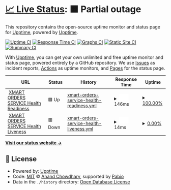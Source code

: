 # [📈 Live Status](https://demo.upptime.js.org): <!--live status--> **🟧 Partial outage**

This repository contains the open-source uptime monitor and status page for [Upptime](https://upptime.js.org), powered by [Upptime](https://github.com/upptime/upptime).

[![Uptime CI](https://github.com/Trade-EC/XMART-UPPTIME/workflows/Uptime%20CI/badge.svg)](https://github.com/Trade-EC/XMART-UPPTIME/actions?query=workflow%3A%22Uptime+CI%22)
[![Response Time CI](https://github.com/Trade-EC/XMART-UPPTIME/workflows/Response%20Time%20CI/badge.svg)](https://github.com/Trade-EC/XMART-UPPTIME/actions?query=workflow%3A%22Response+Time+CI%22)
[![Graphs CI](https://github.com/Trade-EC/XMART-UPPTIME/workflows/Graphs%20CI/badge.svg)](https://github.com/Trade-EC/XMART-UPPTIME/actions?query=workflow%3A%22Graphs+CI%22)
[![Static Site CI](https://github.com/Trade-EC/XMART-UPPTIME/workflows/Static%20Site%20CI/badge.svg)](https://github.com/Trade-EC/XMART-UPPTIME/actions?query=workflow%3A%22Static+Site+CI%22)
[![Summary CI](https://github.com/Trade-EC/XMART-UPPTIME/workflows/Summary%20CI/badge.svg)](https://github.com/Trade-EC/XMART-UPPTIME/actions?query=workflow%3A%22Summary+CI%22)

With [Upptime](https://upptime.js.org), you can get your own unlimited and free uptime monitor and status page, powered entirely by a GitHub repository. We use [Issues](https://github.com/upptime/upptime/issues) as incident reports, [Actions](https://github.com/Trade-EC/XMART-UPPTIME/actions) as uptime monitors, and [Pages](https://demo.upptime.js.org) for the status page.

<!--start: status pages-->
<!-- This summary is generated by Upptime (https://github.com/upptime/upptime) -->
<!-- Do not edit this manually, your changes will be overwritten -->
<!-- prettier-ignore -->
| URL | Status | History | Response Time | Uptime |
| --- | ------ | ------- | ------------- | ------ |
| <img alt="" src="https://icons.duckduckgo.com/ip3/api.artisn.desarrollo-redbrand.com.ico" height="13"> [XMART ORDERS SERVICE Health Readiness](https://api.artisn.desarrollo-redbrand.com/actuator/health) | 🟩 Up | [xmart-orders-service-health-readiness.yml](https://github.com/Trade-EC/XMART-UPPTIME/commits/HEAD/history/xmart-orders-service-health-readiness.yml) | <details><summary><img alt="Response time graph" src="./graphs/xmart-orders-service-health-readiness/response-time-week.png" height="20"> 146ms</summary><br><a href="https://uptime.x-mart.io/history/xmart-orders-service-health-readiness"><img alt="Response time 146" src="https://img.shields.io/endpoint?url=https%3A%2F%2Fraw.githubusercontent.com%2FTrade-EC%2FXMART-UPPTIME%2FHEAD%2Fapi%2Fxmart-orders-service-health-readiness%2Fresponse-time.json"></a><br><a href="https://uptime.x-mart.io/history/xmart-orders-service-health-readiness"><img alt="24-hour response time 146" src="https://img.shields.io/endpoint?url=https%3A%2F%2Fraw.githubusercontent.com%2FTrade-EC%2FXMART-UPPTIME%2FHEAD%2Fapi%2Fxmart-orders-service-health-readiness%2Fresponse-time-day.json"></a><br><a href="https://uptime.x-mart.io/history/xmart-orders-service-health-readiness"><img alt="7-day response time 146" src="https://img.shields.io/endpoint?url=https%3A%2F%2Fraw.githubusercontent.com%2FTrade-EC%2FXMART-UPPTIME%2FHEAD%2Fapi%2Fxmart-orders-service-health-readiness%2Fresponse-time-week.json"></a><br><a href="https://uptime.x-mart.io/history/xmart-orders-service-health-readiness"><img alt="30-day response time 146" src="https://img.shields.io/endpoint?url=https%3A%2F%2Fraw.githubusercontent.com%2FTrade-EC%2FXMART-UPPTIME%2FHEAD%2Fapi%2Fxmart-orders-service-health-readiness%2Fresponse-time-month.json"></a><br><a href="https://uptime.x-mart.io/history/xmart-orders-service-health-readiness"><img alt="1-year response time 146" src="https://img.shields.io/endpoint?url=https%3A%2F%2Fraw.githubusercontent.com%2FTrade-EC%2FXMART-UPPTIME%2FHEAD%2Fapi%2Fxmart-orders-service-health-readiness%2Fresponse-time-year.json"></a></details> | <details><summary><a href="https://uptime.x-mart.io/history/xmart-orders-service-health-readiness">100.00%</a></summary><a href="https://uptime.x-mart.io/history/xmart-orders-service-health-readiness"><img alt="All-time uptime 100.00%" src="https://img.shields.io/endpoint?url=https%3A%2F%2Fraw.githubusercontent.com%2FTrade-EC%2FXMART-UPPTIME%2FHEAD%2Fapi%2Fxmart-orders-service-health-readiness%2Fuptime.json"></a><br><a href="https://uptime.x-mart.io/history/xmart-orders-service-health-readiness"><img alt="24-hour uptime 100.00%" src="https://img.shields.io/endpoint?url=https%3A%2F%2Fraw.githubusercontent.com%2FTrade-EC%2FXMART-UPPTIME%2FHEAD%2Fapi%2Fxmart-orders-service-health-readiness%2Fuptime-day.json"></a><br><a href="https://uptime.x-mart.io/history/xmart-orders-service-health-readiness"><img alt="7-day uptime 100.00%" src="https://img.shields.io/endpoint?url=https%3A%2F%2Fraw.githubusercontent.com%2FTrade-EC%2FXMART-UPPTIME%2FHEAD%2Fapi%2Fxmart-orders-service-health-readiness%2Fuptime-week.json"></a><br><a href="https://uptime.x-mart.io/history/xmart-orders-service-health-readiness"><img alt="30-day uptime 100.00%" src="https://img.shields.io/endpoint?url=https%3A%2F%2Fraw.githubusercontent.com%2FTrade-EC%2FXMART-UPPTIME%2FHEAD%2Fapi%2Fxmart-orders-service-health-readiness%2Fuptime-month.json"></a><br><a href="https://uptime.x-mart.io/history/xmart-orders-service-health-readiness"><img alt="1-year uptime 100.00%" src="https://img.shields.io/endpoint?url=https%3A%2F%2Fraw.githubusercontent.com%2FTrade-EC%2FXMART-UPPTIME%2FHEAD%2Fapi%2Fxmart-orders-service-health-readiness%2Fuptime-year.json"></a></details>
| <img alt="" src="https://icons.duckduckgo.com/ip3/api.artisn.desarrollo-redbrand.com.ico" height="13"> [XMART ORDERS SERVICE Health Liveness](https://api.artisn.desarrollo-redbrand.com/api/v4/private/orders/liveness) | 🟥 Down | [xmart-orders-service-health-liveness.yml](https://github.com/Trade-EC/XMART-UPPTIME/commits/HEAD/history/xmart-orders-service-health-liveness.yml) | <details><summary><img alt="Response time graph" src="./graphs/xmart-orders-service-health-liveness/response-time-week.png" height="20"> 14ms</summary><br><a href="https://uptime.x-mart.io/history/xmart-orders-service-health-liveness"><img alt="Response time 14" src="https://img.shields.io/endpoint?url=https%3A%2F%2Fraw.githubusercontent.com%2FTrade-EC%2FXMART-UPPTIME%2FHEAD%2Fapi%2Fxmart-orders-service-health-liveness%2Fresponse-time.json"></a><br><a href="https://uptime.x-mart.io/history/xmart-orders-service-health-liveness"><img alt="24-hour response time 14" src="https://img.shields.io/endpoint?url=https%3A%2F%2Fraw.githubusercontent.com%2FTrade-EC%2FXMART-UPPTIME%2FHEAD%2Fapi%2Fxmart-orders-service-health-liveness%2Fresponse-time-day.json"></a><br><a href="https://uptime.x-mart.io/history/xmart-orders-service-health-liveness"><img alt="7-day response time 14" src="https://img.shields.io/endpoint?url=https%3A%2F%2Fraw.githubusercontent.com%2FTrade-EC%2FXMART-UPPTIME%2FHEAD%2Fapi%2Fxmart-orders-service-health-liveness%2Fresponse-time-week.json"></a><br><a href="https://uptime.x-mart.io/history/xmart-orders-service-health-liveness"><img alt="30-day response time 14" src="https://img.shields.io/endpoint?url=https%3A%2F%2Fraw.githubusercontent.com%2FTrade-EC%2FXMART-UPPTIME%2FHEAD%2Fapi%2Fxmart-orders-service-health-liveness%2Fresponse-time-month.json"></a><br><a href="https://uptime.x-mart.io/history/xmart-orders-service-health-liveness"><img alt="1-year response time 14" src="https://img.shields.io/endpoint?url=https%3A%2F%2Fraw.githubusercontent.com%2FTrade-EC%2FXMART-UPPTIME%2FHEAD%2Fapi%2Fxmart-orders-service-health-liveness%2Fresponse-time-year.json"></a></details> | <details><summary><a href="https://uptime.x-mart.io/history/xmart-orders-service-health-liveness">0.00%</a></summary><a href="https://uptime.x-mart.io/history/xmart-orders-service-health-liveness"><img alt="All-time uptime 0.00%" src="https://img.shields.io/endpoint?url=https%3A%2F%2Fraw.githubusercontent.com%2FTrade-EC%2FXMART-UPPTIME%2FHEAD%2Fapi%2Fxmart-orders-service-health-liveness%2Fuptime.json"></a><br><a href="https://uptime.x-mart.io/history/xmart-orders-service-health-liveness"><img alt="24-hour uptime 0.00%" src="https://img.shields.io/endpoint?url=https%3A%2F%2Fraw.githubusercontent.com%2FTrade-EC%2FXMART-UPPTIME%2FHEAD%2Fapi%2Fxmart-orders-service-health-liveness%2Fuptime-day.json"></a><br><a href="https://uptime.x-mart.io/history/xmart-orders-service-health-liveness"><img alt="7-day uptime 0.00%" src="https://img.shields.io/endpoint?url=https%3A%2F%2Fraw.githubusercontent.com%2FTrade-EC%2FXMART-UPPTIME%2FHEAD%2Fapi%2Fxmart-orders-service-health-liveness%2Fuptime-week.json"></a><br><a href="https://uptime.x-mart.io/history/xmart-orders-service-health-liveness"><img alt="30-day uptime 0.00%" src="https://img.shields.io/endpoint?url=https%3A%2F%2Fraw.githubusercontent.com%2FTrade-EC%2FXMART-UPPTIME%2FHEAD%2Fapi%2Fxmart-orders-service-health-liveness%2Fuptime-month.json"></a><br><a href="https://uptime.x-mart.io/history/xmart-orders-service-health-liveness"><img alt="1-year uptime 0.00%" src="https://img.shields.io/endpoint?url=https%3A%2F%2Fraw.githubusercontent.com%2FTrade-EC%2FXMART-UPPTIME%2FHEAD%2Fapi%2Fxmart-orders-service-health-liveness%2Fuptime-year.json"></a></details>

<!--end: status pages-->

[**Visit our status website →**](https://demo.upptime.js.org)

## 📄 License

- Powered by: [Upptime](https://github.com/upptime/upptime)
- Code: [MIT](./LICENSE) © [Anand Chowdhary](https://anandchowdhary.com), supported by [Pabio](https://pabio.com)
- Data in the `./history` directory: [Open Database License](https://opendatacommons.org/licenses/odbl/1-0/)
